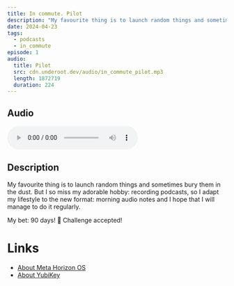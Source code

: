 ```yaml
---
title: In commute. Pilot
description: "My favourite thing is to launch random things and sometimes bury them in the dust. But I so miss my adorable hobby: recording podcasts, so I adapt my lifestyle to the new format: morning audio notes and I hope that I will manage to do it regularly."
date: 2024-04-23
tags:
  - podcasts
  - in_commute
episode: 1
audio:
  title: Pilot
  src: cdn.underoot.dev/audio/in_commute_pilot.mp3
  length: 1872719
  duration: 224
---
```


## Audio
<audio src='{{ "https://dts.podtrac.com/redirect.mp3/" + audio.src }}' controls></audio>

## Description

My favourite thing is to launch random things and sometimes bury them in the dust. But I so miss my adorable hobby: recording podcasts, so I adapt my lifestyle to the new format: morning audio notes and I hope that I will manage to do it regularly.

My bet: 90 days! 🤞
Challenge accepted!

# Links
- <a href="https://about.fb.com/news/2024/04/introducing-our-open-mixed-reality-ecosystem/" target="_blank">About Meta Horizon OS</a>
- <a href="https://www.yubico.com/products/" target="_blank">About YubiKey</a>
